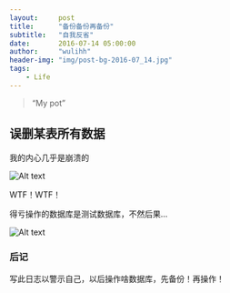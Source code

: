 ```yaml
---
layout:     post
title:      "备份备份再备份"
subtitle:   "自我反省"
date:       2016-07-14 05:00:00
author:     "wulihh"
header-img: "img/post-bg-2016-07_14.jpg"
tags:
    - Life
---
```

> “My pot”


## 误删某表所有数据

我的内心几乎是崩溃的

![Alt text](http://wh8.coding.me/img/post_other_img/201607141.jpg)

WTF！WTF！

得亏操作的数据库是测试数据库，不然后果...

![Alt text](http://wh8.coding.me/img/post_other_img/201607142.jpg)

### 后记

写此日志以警示自己，以后操作啥数据库，先备份！再操作！
